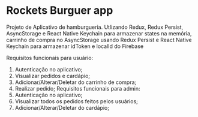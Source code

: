 # Rockets Burguer app

Projeto de Aplicativo de hamburgueria.
Utlizando Redux, Redux Persist, AsyncStorage e React Native Keychain para armazenar states na memória, carrinho de compra no AsyncStorage usando Redux Persist e React Native Keychain para armazenar idToken e localId do Firebase

Requisitos funcionais para usuário: 
1. Autenticação no aplicativo;
2. Visualizar pedidos e cardápio;
3. Adicionar/Alterar/Deletar do carrinho de compra;
4. Realizar pedido;
Requisitos funcionais para admin:
1. Autenticação no aplicativo;
2. Visualizar todos os pedidos feitos pelos usuários;
3. Adicionar/Alterar/Deletar do cardápio;
